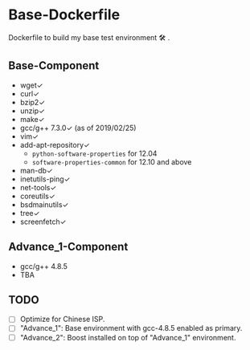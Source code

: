 <meta charset="utf-8">

# Base-Dockerfile

Dockerfile to build my base test environment 🛠 .

## Base-Component

- wget✓
- curl✓
- bzip2✓
- unzip✓
- make✓
- gcc/g++ 7.3.0✓ (as of 2019/02/25)
- vim✓
- add-apt-repository✓
	- `python-software-properties` for 12.04
	- `software-properties-common` for 12.10 and above
- man-db✓
- inetutils-ping✓
- net-tools✓
- coreutils✓
- bsdmainutils✓
- tree✓
- screenfetch✓

## Advance_1-Component

- gcc/g++ 4.8.5<!-- ✓ -->
- TBA

## TODO

- [ ] Optimize for Chinese ISP.
- [ ] "Advance_1": Base environment with gcc-4.8.5 enabled as primary.
- [ ] "Advance_2": Boost installed on top of "Advance_1" environment.